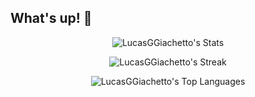 ## What's up! 👋

<div align="center">
  
  ![LucasGGiachetto's Stats](https://github-readme-stats.vercel.app/api?username=LucasGGiachetto&theme=vue-dark&show_icons=true&hide_border=false&count_private=true) 

  ![LucasGGiachetto's Streak](https://github-readme-streak-stats.herokuapp.com/?user=LucasGGiachetto&theme=vue-dark&hide_border=false)

  ![LucasGGiachetto's Top Languages](https://github-readme-stats.vercel.app/api/top-langs/?username=LucasGGiachetto&theme=vue-dark&show_icons=true&hide_border=false&layout=compact)
</div>

